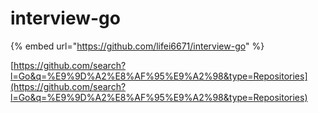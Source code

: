 # interview-go

{% embed url="https://github.com/lifei6671/interview-go" %}

[https://github.com/search?l=Go&q=%E9%9D%A2%E8%AF%95%E9%A2%98&type=Repositories](https://github.com/search?l=Go&q=%E9%9D%A2%E8%AF%95%E9%A2%98&type=Repositories)

